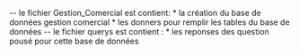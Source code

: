 -- le fichier Gestion_Comercial est contient:
    * la création du base de données gestion comercial
    * les donners pour remplir les tables du base de données
-- le fichier querys est contient :
    * les reponses des question pousé pour cette base de données